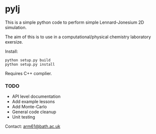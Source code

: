 # pylj

This is a simple python code to perform simple Lennard-Jonesium 2D simulation. 

The aim of this is to use in a computational/physical chemistry laboratory exersize. 

Install:

```
python setup.py build
python setup.py install 
```

Requires C++ complier.

### TODO

- API level documentation
- Add example lessons
- Add Monte-Carlo
- General code cleanup
- Unit testing

Contact:
arm61@bath.ac.uk
